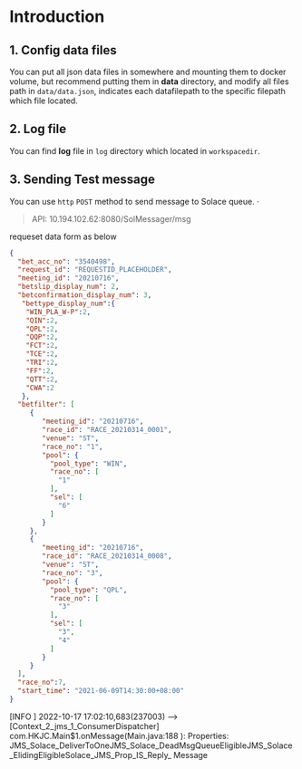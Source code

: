 # Introduction

## 1.  Config data files
You can put all json data files in somewhere and mounting them to docker volume, but recommend putting them in **data** directory, and modify all files path in
`data/data.json`, indicates each datafilepath to the specific filepath which file located.

## 2. Log file 
You can find **log** file in `log` directory which located in `workspacedir`.



## 3. Sending Test message

You can use `http` `POST` method to send message to Solace queue.
·
>API:  10.194.102.62:8080/SolMessager/msg

requeset data form as below
```json
{
  "bet_acc_no": "3540498",
  "request_id": "REQUESTID_PLACEHOLDER",
  "meeting_id": "20210716",
  "betslip_display_num": 2,
  "betconfirmation_display_num": 3,
   "bettype_display_num":{
    "WIN_PLA_W-P":2,
    "QIN":2,
    "QPL":2,
    "QQP":2,
    "FCT":2,
    "TCE":2,
    "TRI":2,
    "FF":2,
    "QTT":2,
    "CWA":2
   },
  "betfilter": [
     {
        "meeting_id": "20210716",
        "race_id": "RACE_20210314_0001",
        "venue": "ST",
        "race_no": "1",
        "pool": {
          "pool_type": "WIN",
          "race_no": [
            "1"
          ],
          "sel": [
            "6"
          ]
        }
     },
     {
        "meeting_id": "20210716",
        "race_id": "RACE_20210314_0008",
        "venue": "ST",
        "race_no": "3",
        "pool": {
          "pool_type": "QPL",
          "race_no": [
            "3"
          ],
          "sel": [
            "3",
            "4"
          ]
        }
     }
  ],
  "race_no":7,
  "start_time": "2021-06-09T14:30:00+08:00"
}
```


[INFO ] 2022-10-17 17:02:10,683(237003) --> [Context_2_jms_1_ConsumerDispatcher] com.HKJC.Main$1.onMessage(Main.java:188
): Properties: JMS_Solace_DeliverToOneJMS_Solace_DeadMsgQueueEligibleJMS_Solace_ElidingEligibleSolace_JMS_Prop_IS_Reply_
Message

